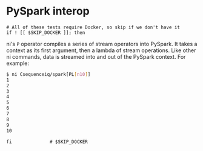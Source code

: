 # PySpark interop
```lazytest
# All of these tests require Docker, so skip if we don't have it
if ! [[ $SKIP_DOCKER ]]; then
```

ni's `P` operator compiles a series of stream operators into PySpark. It takes
a context as its first argument, then a lambda of stream operations. Like other
ni commands, data is streamed into and out of the PySpark context. For example:

```bash
$ ni Csequenceiq/spark[PL[n10]]
1
2
3
4
5
6
7
8
9
10
```

```lazytest
fi              # $SKIP_DOCKER
```
